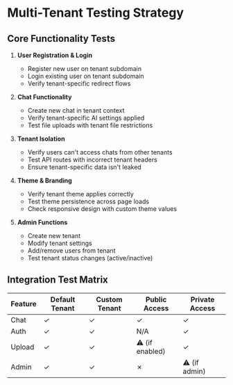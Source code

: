# Multi-Tenant Testing Strategy

## Core Functionality Tests

1. **User Registration & Login**
   - Register new user on tenant subdomain
   - Login existing user on tenant subdomain
   - Verify tenant-specific redirect flows

2. **Chat Functionality**
   - Create new chat in tenant context
   - Verify tenant-specific AI settings applied
   - Test file uploads with tenant file restrictions

3. **Tenant Isolation**
   - Verify users can't access chats from other tenants
   - Test API routes with incorrect tenant headers
   - Ensure tenant-specific data isn't leaked

4. **Theme & Branding**
   - Verify tenant theme applies correctly
   - Test theme persistence across page loads
   - Check responsive design with custom theme values

5. **Admin Functions**
   - Create new tenant
   - Modify tenant settings
   - Add/remove users from tenant
   - Test tenant status changes (active/inactive)

## Integration Test Matrix

| Feature | Default Tenant | Custom Tenant | Public Access | Private Access |
|---------|---------------|--------------|---------------|---------------|
| Chat    | ✓             | ✓            | ✓             | ✓             |
| Auth    | ✓             | ✓            | N/A           | ✓             |
| Upload  | ✓             | ✓            | ⚠️ (if enabled)| ✓             |
| Admin   | ✓             | ✓            | ✗             | ⚠️ (if admin)  |
